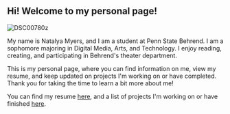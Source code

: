 
## Hi! Welcome to my personal page!
![DSC00780z](https://user-images.githubusercontent.com/70730578/94375127-5cd37100-00df-11eb-9c9e-a053bed64826.jpg)

My name is Natalya Myers, and I am a student at Penn State Behrend. I am a sophomore majoring in Digital Media, Arts, and Technology. I enjoy reading, creating, and participating in Behrend's theater department.

This is my personal page, where you can find information on me, view my resume, and keep updated on projects I'm working on or have completed. Thank you for taking the time to learn a bit more about me!

You can find my resume [here](resume.md), and a list of projects I'm working on or have finished [here](projects.md).
